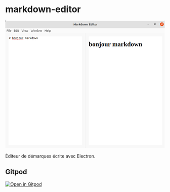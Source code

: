 # markdown-editor

![demo](./demo.png)

Éditeur de démarques écrite avec Electron.

## Gitpod

[![Open in Gitpod](https://gitpod.io/button/open-in-gitpod.svg)](https://gitpod.io/#https://github.com/levivilet/markdown-editor)
